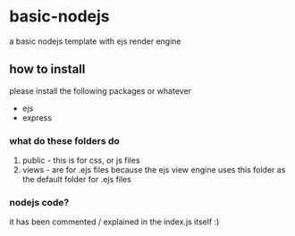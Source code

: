 # basic-nodejs
a basic nodejs template with ejs render engine

## how to install
please install the following packages or whatever
- ejs
- express

### what do these folders do
1. public - this is for css, or js files
2. views - are for .ejs files because the ejs view engine uses this folder as the default folder for .ejs files

### nodejs code?
it has been commented / explained in the index.js itself :)